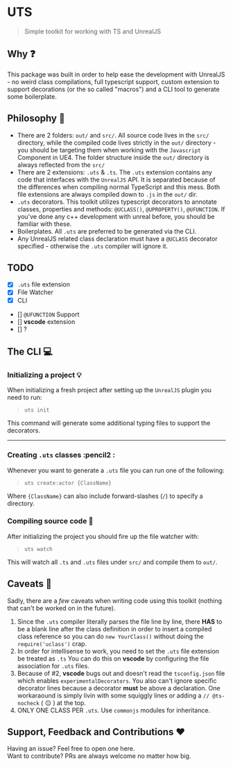 # UTS
> Simple toolkit for working with TS and UnrealJS

## Why :question:
This package was built in order to help ease the development with UnrealJS - no weird class compilations, full typescript support, custom extension to support decorations (or the so called "macros") and a CLI tool to generate some boilerplate.

## Philosophy :dizzy:
- There are 2 folders: `out/` and `src/`. All source code lives in the `src/` directory, while the compiled code lives strictly in the `out/` directory - you should be targeting them when working with the `Javascript` Component in UE4. The folder structure inside the `out/` directory is always reflected from the `src/`
- There are 2 extensions: `.uts` & `.ts`. The `.uts` extension contains any code that interfaces with the `UnrealJS` API. It is separated because of the differences when compiling normal TypeScript and this mess. Both file extensions are always compiled down to `.js` in the `out/` dir.
- `.uts` decorators. This toolkit utilizes typescript decorators to annotate classes, properties and methods: `@UCLASS()`, `@UPROPERTY()`, `@UFUNCTION`. If you've done any c++ development with unreal before, you should be familiar with these.
- Boilerplates. All `.uts` are preferred to be generated via the CLI.
- Any UnrealJS related class declaration must have a `@UCLASS` decorator specified - otherwise the `.uts` compiler will ignore it.

## TODO

- [x] `.uts` file extension
- [x] File Watcher
- [x] CLI
- [] `@UFUNCTION` Support
- [] **vscode** extension
- [] ?

## The CLI :computer:

### Initializing a project :bulb:
When initializing a fresh project after setting up the `UnrealJS` plugin you need to run:

> `uts init`

This command will generate some additional typing files to support the decorators.

---

### Creating `.uts` classes :pencil2  :
Whenever you want to generate a `.uts` file you can run one of the following:

> `uts create:actor {ClassName}`

Where `{ClassName}` can also include forward-slashes (`/`) to specify a directory.

### Compiling source code :eyes:
After initializing the project you should fire up the file watcher with:

> `uts watch`

This will watch all `.ts` and `.uts` files under `src/` and compile them to `out/`.

## Caveats :poop:

Sadly, there are a *few* caveats when writing code using this toolkit (nothing that can't be worked on in the future).

1. Since the `.uts` compiler literally parses the file line by line, there **HAS** to be a blank line after the class definition in order to insert a compiled class reference so you can do `new YourClass()` without doing the `require('uclass')` crap.
2. In order for intellisense to work, you need to set the `.uts` file extension be treated as `.ts` You can do this on **vscode** by configuring the file association for `.uts` files.
3. Because of #2, **vscode** bugs out and doesn't read the `tsconfig.json` file which enables `experimentalDecorators`. You also can't ignore specific decorator lines because a decorator **must** be above a declaration. One workaraound is simply livin with some squiggly lines or adding a `// @ts-nocheck` ( :neutral_face: ) at the top. 
4. ONLY ONE CLASS PER `.uts`. Use `commonjs` modules for inheritance.

## Support, Feedback and Contributions :heart:
Having an issue? Feel free to open one here.  
Want to contribute? PRs are always welcome no matter how big.
